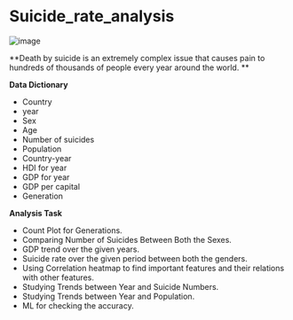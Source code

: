 # Suicide_rate_analysis
![image](https://user-images.githubusercontent.com/122566558/233474983-2081c9f4-d780-4109-9605-936ead57f430.png)



**Death by suicide is an extremely complex issue that causes pain to hundreds of thousands of people every year around the world. **

**Data Dictionary**
* Country
* year
* Sex
* Age
* Number of suicides
* Population
* Country-year
* HDI for year
* GDP for year
* GDP per capital
* Generation
  
**Analysis Task**
* Count Plot for Generations.
* Comparing Number of Suicides Between Both the Sexes.
* GDP trend over the given years.
* Suicide rate over the given period between both the genders.
* Using Correlation heatmap to find important features and their relations with other features.
* Studying Trends between Year and Suicide Numbers.
* Studying Trends between Year and Population.
* ML for checking the accuracy.
